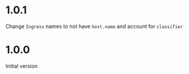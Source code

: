 # 1.0.1
Change `Ingress` names to not have `host.name` and account for `classifier`

# 1.0.0
Initial version
